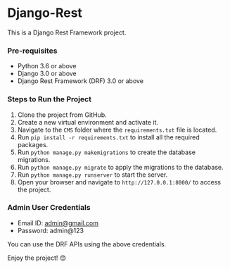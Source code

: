 # Django-Rest

This is a Django Rest Framework project.

### Pre-requisites

* Python 3.6 or above
* Django 3.0 or above
* Django Rest Framework (DRF) 3.0 or above

### Steps to Run the Project

1. Clone the project from GitHub.
2. Create a new virtual environment and activate it.
3. Navigate to the `CMS` folder where the `requirements.txt` file is located.
4. Run `pip install -r requirements.txt` to install all the required packages.
5. Run `python manage.py makemigrations` to create the database migrations.
6. Run `python manage.py migrate` to apply the migrations to the database.
7. Run `python manage.py runserver` to start the server.
8. Open your browser and navigate to `http://127.0.0.1:8000/` to access the project.

### Admin User Credentials

* Email ID: admin@gmail.com
* Password: admin@123

You can use the DRF APIs using the above credentials.

Enjoy the project! 😊